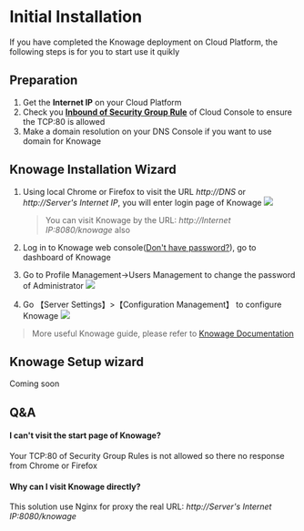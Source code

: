 # Initial Installation

If you have completed the Knowage deployment on Cloud Platform, the following steps is for you to start use it quikly

## Preparation

1. Get the **Internet IP** on your Cloud Platform
2. Check you **[Inbound of Security Group Rule](https://support.websoft9.com/docs/faq/tech-instance.html)** of Cloud Console to ensure the TCP:80 is allowed
3. Make a domain resolution on your DNS Console if you want to use domain for Knowage

## Knowage Installation Wizard

1. Using local Chrome or Firefox to visit the URL *http://DNS* or *http://Server's Internet IP*, you will enter login page of Knowage
   ![](https://libs.websoft9.com/Websoft9/DocsPicture/en/knowage/knowage-login-websoft9.png)

   > You can visit Knowage by the URL: *http://Internet IP:8080/knowage* also

2. Log in to Knowage web console([Don't have password?](/stack-accounts.md#knowage)), go to dashboard of Knowage 

3. Go to  Profile Management->Users Management to change the password of Administrator
   ![](https://libs.websoft9.com/Websoft9/DocsPicture/en/knowage/knowage-changepw-websoft9.png)

4. Go 【Server Settings】>【Configuration Management】 to configure Knowage
  ![](https://libs.websoft9.com/Websoft9/DocsPicture/en/knowage/knowage-confmanagement-websoft9.png)

> More useful Knowage guide, please refer to [Knowage Documentation](https://knowage-suite.readthedocs.io/)

## Knowage Setup wizard

Coming soon

## Q&A

#### I can't visit the start page of Knowage?

Your TCP:80 of Security Group Rules is not allowed so there no response from Chrome or Firefox

#### Why can I visit Knowage directly?

This solution use Nginx for proxy the real URL: *http://Server's Internet IP:8080/knowage*